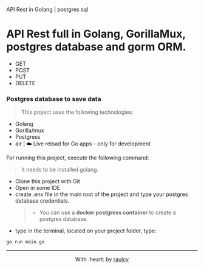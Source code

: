 API Rest in Golang | postgres sql

# API Rest full in Golang, GorillaMux, postgres database and gorm ORM.

* GET
* POST
* PUT
* DELETE

### Postgres database to save data

>This project uses the following technologies:
* Golang
* Gorilla/mux
* Postgress
* air | ☁️ Live reload for Go apps - only for development

For running this project, execute the following command:
> It needs to be installed golang.
* Clone this project with Git
* Open in some IDE
* create .env file in the main root of the project and type your postgres database credentials.
    > - You can use a **docker postgress container** to create a postgres database.
* type in the terminal, located on your project folder, type: 

```bash
go run main.go
```

------------------------------------------------------------------------

<p align="center">
	With :heart: by <a href="https://www.raulcv.com" target="_blank">raulcv</a>
</p>
